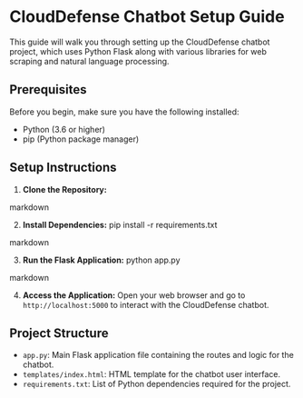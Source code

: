 # CloudDefense Chatbot Setup Guide

This guide will walk you through setting up the CloudDefense chatbot project, which uses Python Flask along with various libraries for web scraping and natural language processing.

## Prerequisites

Before you begin, make sure you have the following installed:

- Python (3.6 or higher)
- pip (Python package manager)

## Setup Instructions

1. **Clone the Repository:**


markdown

2. **Install Dependencies:**
pip install -r requirements.txt

markdown


3. **Run the Flask Application:**
python app.py

markdown


4. **Access the Application:**
Open your web browser and go to `http://localhost:5000` to interact with the CloudDefense chatbot.

## Project Structure

- `app.py`: Main Flask application file containing the routes and logic for the chatbot.
- `templates/index.html`: HTML template for the chatbot user interface.
- `requirements.txt`: List of Python dependencies required for the project.
